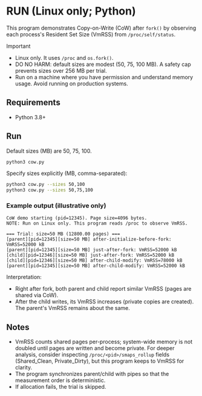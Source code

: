 # RUN (Linux only; Python)

This program demonstrates Copy-on-Write (CoW) after `fork()` by observing each process's Resident Set Size (VmRSS) from `/proc/self/status`.

Important
- Linux only. It uses `/proc` and `os.fork()`.
- DO NO HARM: default sizes are modest (50, 75, 100 MB). A safety cap prevents sizes over 256 MB per trial.
- Run on a machine where you have permission and understand memory usage. Avoid running on production systems.

## Requirements
- Python 3.8+

## Run
Default sizes (MB) are 50, 75, 100.
```bash
python3 cow.py
```

Specify sizes explicitly (MB, comma-separated):
```bash
python3 cow.py --sizes 50,100
python3 cow.py --sizes 50,75,100
```

### Example output (illustrative only)
```
CoW demo starting (pid=12345). Page size=4096 bytes.
NOTE: Run on Linux only. This program reads /proc to observe VmRSS.

=== Trial: size=50 MB (12800.00 pages) ===
[parent][pid=12345][size=50 MB] after-initialize-before-fork: VmRSS=52000 kB
[parent][pid=12345][size=50 MB] just-after-fork: VmRSS=52000 kB
[child][pid=12346][size=50 MB] just-after-fork: VmRSS=52000 kB
[child][pid=12346][size=50 MB] after-child-modify: VmRSS=78000 kB
[parent][pid=12345][size=50 MB] after-child-modify: VmRSS=52000 kB
```
Interpretation:
- Right after fork, both parent and child report similar VmRSS (pages are shared via CoW).
- After the child writes, its VmRSS increases (private copies are created). The parent's VmRSS remains about the same.

## Notes
- VmRSS counts shared pages per-process; system-wide memory is not doubled until pages are written and become private. For deeper analysis, consider inspecting `/proc/<pid>/smaps_rollup` fields (Shared_Clean, Private_Dirty), but this program keeps to VmRSS for clarity.
- The program synchronizes parent/child with pipes so that the measurement order is deterministic.
- If allocation fails, the trial is skipped.
